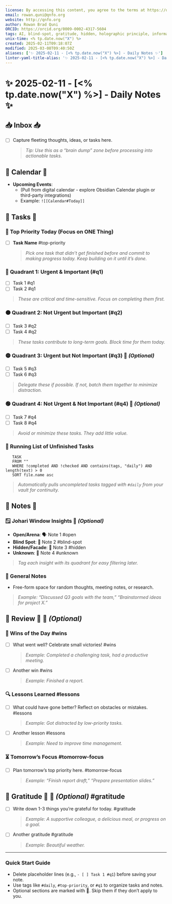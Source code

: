 ```yaml
---
license: By accessing this content, you agree to the terms at https://qnfo.org/LICENSE
email: rowan.quni@qnfo.org
website: http://qnfo.org
author: Rowan Brad Quni
ORCID: https://orcid.org/0009-0002-4317-5604
tags: AI, blind-spot, gratitude, hidden, holographic principle, informational universe, IUH, lessons, open, q1, q2, q3, q4, QNFO, quantum, tomorrow-focus, top-priority, unknown, wins
unix-time: <% tp.date.now("X") %>
created: 2025-02-11T09:18:07Z
modified: 2025-03-08T09:40:50Z
aliases: ['✨ 2025-02-11 - [<% tp.date.now("X") %>] - Daily Notes ✨']
linter-yaml-title-alias: '✨ 2025-02-11 - [<% tp.date.now("X") %>] - Daily Notes ✨'
---
```


# ✨ 2025-02-11 - [<% tp.date.now("X") %>] - Daily Notes ✨

## 📥 Inbox 📥

- [ ] Capture fleeting thoughts, ideas, or tasks here.

  > *Tip: Use this as a “brain dump” zone before processing into actionable tasks.*

## 📅 Calendar 📅

- **Upcoming Events**:
  - (Pull from digital calendar - explore Obsidian Calendar plugin or third-party integrations)
  - Example: `![[Calendar#Today]]`

## 🚀 Tasks 🚀

### 🔑 Top Priority Today (Focus on ONE Thing)

- [ ] **Task Name** #top-priority

  > *Pick one task that didn’t get finished before and commit to making progress today. Keep building on it until it’s done.*

### 🔴 Quadrant 1: Urgent & Important (#q1)

- [ ] Task 1 #q1
- [ ] Task 2 #q1

> *These are critical and time-sensitive. Focus on completing them first.*

### 🟠 Quadrant 2: Not Urgent but Important (#q2)

- [ ] Task 3 #q2
- [ ] Task 4 #q2

> *These tasks contribute to long-term goals. Block time for them today.*

### 🟡 Quadrant 3: Urgent but Not Important (#q3) 🌟 *(Optional)*

- [ ] Task 5 #q3
- [ ] Task 6 #q3

> *Delegate these if possible. If not, batch them together to minimize distraction.*

### 🟢 Quadrant 4: Not Urgent & Not Important (#q4) 🌟 *(Optional)*

- [ ] Task 7 #q4
- [ ] Task 8 #q4

> *Avoid or minimize these tasks. They add little value.*

### 🔄 Running List of Unfinished Tasks

```dataview
   TASK
   FROM ""
   WHERE !completed AND !checked AND contains(tags, "daily") AND length(text) > 0
   SORT file.name asc
```

> *Automatically pulls uncompleted tasks tagged with `#daily` from your vault for continuity.*

## 🧠 Notes 🧠

### 🪟 Johari Window Insights 🌟 *(Optional)*

- **Open/Arena**: 🗣️ Note 1 #open
- **Blind Spot**: 🙈 Note 2 #blind-spot
- **Hidden/Facade**: 🤫 Note 3 #hidden
- **Unknown**: 🤔 Note 4 #unknown

> *Tag each insight with its quadrant for easy filtering later.*

### 📝 General Notes

- Free-form space for random thoughts, meeting notes, or research.

> *Example: “Discussed Q3 goals with the team,” “Brainstormed ideas for project X.”*

## 🤔 Review 🤔 🌟 *(Optional)*

### 🎯 Wins of the Day #wins

- [ ] What went well? Celebrate small victories! #wins

  > *Example: Completed a challenging task, had a productive meeting.*

- [ ] Another win #wins

  > *Example: Finished a report.*

### 🔍 Lessons Learned #lessons

- [ ] What could have gone better? Reflect on obstacles or mistakes. #lessons

  > *Example: Got distracted by low-priority tasks.*

- [ ] Another lesson #lessons

  > *Example: Need to improve time management.*

### ⏳ Tomorrow’s Focus #tomorrow-focus

- [ ] Plan tomorrow’s top priority here. #tomorrow-focus

  > *Example: “Finish report draft,” “Prepare presentation slides.”*

## 🙏 Gratitude 🙏 🌟 *(Optional)* #gratitude

- [ ] Write down 1-3 things you’re grateful for today. #gratitude

  > *Example: A supportive colleague, a delicious meal, or progress on a goal.*

- [ ] Another gratitude #gratitude

  > *Example: Beautiful weather.*

---

### **Quick Start Guide**

- Delete placeholder lines (e.g., `- [ ] Task 1 #q1`) before saving your note.
- Use tags like `#daily`, `#top-priority`, or `#q1` to organize tasks and notes.
- Optional sections are marked with 🌟. Skip them if they don’t apply to you.
